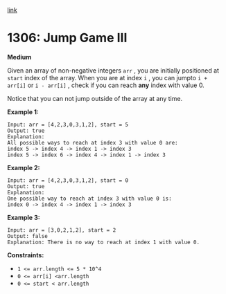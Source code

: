 [link](https://leetcode.com/problems/jump-game-iii/description/)

# 1306: Jump Game III

**Medium**

Given an array of non-negative integers `arr` , you are initially positioned at `start` index of the array. When you are at index `i` , you can jumpto `i + arr[i]` or `i - arr[i]` , check if you can reach **any** index with value 0.

Notice that you can not jump outside of the array at any time.

**Example 1:**

```
Input: arr = [4,2,3,0,3,1,2], start = 5
Output: true
Explanation:
All possible ways to reach at index 3 with value 0 are:
index 5 -> index 4 -> index 1 -> index 3
index 5 -> index 6 -> index 4 -> index 1 -> index 3
```

**Example 2:**

```
Input: arr = [4,2,3,0,3,1,2], start = 0
Output: true
Explanation:
One possible way to reach at index 3 with value 0 is:
index 0 -> index 4 -> index 1 -> index 3
```

**Example 3:**

```
Input: arr = [3,0,2,1,2], start = 2
Output: false
Explanation: There is no way to reach at index 1 with value 0.
```

**Constraints:**

- `1 <= arr.length <= 5 * 10^4`
- `0 <= arr[i] <arr.length`
- `0 <= start < arr.length`
